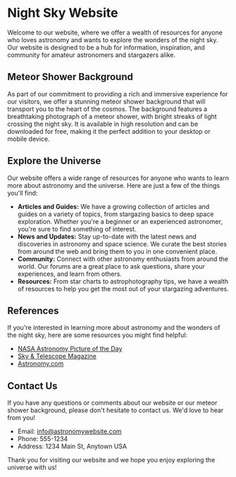 <!--font:Great Vibes-->

# Night Sky Website

Welcome to our website, where we offer a wealth of resources for anyone who loves astronomy and wants to explore the wonders of the night sky. Our website is designed to be a hub for information, inspiration, and community for amateur astronomers and stargazers alike.

## Meteor Shower Background

As part of our commitment to providing a rich and immersive experience for our visitors, we offer a stunning meteor shower background that will transport you to the heart of the cosmos. The background features a breathtaking photograph of a meteor shower, with bright streaks of light crossing the night sky. It is available in high resolution and can be downloaded for free, making it the perfect addition to your desktop or mobile device.

## Explore the Universe

Our website offers a wide range of resources for anyone who wants to learn more about astronomy and the universe. Here are just a few of the things you'll find:

- **Articles and Guides:** We have a growing collection of articles and guides on a variety of topics, from stargazing basics to deep space exploration. Whether you're a beginner or an experienced astronomer, you're sure to find something of interest.
- **News and Updates:** Stay up-to-date with the latest news and discoveries in astronomy and space science. We curate the best stories from around the web and bring them to you in one convenient place.
- **Community:** Connect with other astronomy enthusiasts from around the world. Our forums are a great place to ask questions, share your experiences, and learn from others.
- **Resources:** From star charts to astrophotography tips, we have a wealth of resources to help you get the most out of your stargazing adventures.

## References

If you're interested in learning more about astronomy and the wonders of the night sky, here are some resources you might find helpful:

- [NASA Astronomy Picture of the Day](#)
- [Sky & Telescope Magazine](#)
- [Astronomy.com](#)

## Contact Us

If you have any questions or comments about our website or our meteor shower background, please don't hesitate to contact us. We'd love to hear from you!

- Email: [info@astronomywebsite.com](mailto:info@astronomywebsite.com)
- Phone: 555-1234
- Address: 1234 Main St, Anytown USA

Thank you for visiting our website and we hope you enjoy exploring the universe with us!

<!--

Write me content for website with wallpaper which alt text is:

"A photograph of a meteor shower, with bright streaks of light crossing the night sky."

The name/title of the page should not be 1:1 copy of the alt text but rather a real content of the website which is using this wallpaper.

- Use markdown format 
- Start with heading
- Heading should be short and concise
- The content should look like a real website 
- The website should not be about the wallpaper, wallpaper is just a related background
- Heading should be contain work "wallpaper" or "background"
- Include real sections like references, contact, user stories, etc. use things relevant to the page purpose.
- Feel free to use structure like headings, bullets, numbering, blockquotes, paragraphs, horizontal lines, etc.
- You can use formatting like bold or _italic_
- You can include UTF-8 emojis
- Links should be only #hash anchors (and you can refer to the document itself)
- Do not include images


---


# Explore the Wonders of the Night Sky with our Meteor Shower Wallpaper

Welcome to our website, where we offer a stunning meteor shower wallpaper that will take your breath away. Our wallpaper is the perfect background for anyone who loves astronomy and wants to add a touch of magic to their desktop or mobile device.

## About Our Meteor Shower Wallpaper

Our meteor shower wallpaper features a breathtaking photograph of a meteor shower, with bright streaks of light crossing the night sky. The image captures the beauty and wonder of the cosmos, reminding us of the vastness and mystery of the universe.

The wallpaper is available in high resolution and can be downloaded for free. It is compatible with most devices, including desktop computers, laptops, tablets, and smartphones.

## User Stories

Here are some stories from our users who have downloaded our meteor shower wallpaper:

> "I love astronomy and stargazing, and this wallpaper is the perfect way to bring the night sky to my computer screen. Every time I look at it, I feel inspired and awed by the beauty of the universe." - Sarah, 27

> "This wallpaper is simply stunning. The colors are so vivid and the details are incredible. It's like having a piece of art on my desktop." - John, 35

## References

If you're interested in learning more about astronomy and the wonders of the night sky, here are some resources you might find helpful:

- [NASA Astronomy Picture of the Day](#)
- [Sky & Telescope Magazine](#)
- [Astronomy.com](#)

## Contact Us

If you have any questions or comments about our meteor shower wallpaper, please don't hesitate to contact us. We'd love to hear from you!

- Email: [info@meteorshowerwallpaper.com](mailto:info@meteorshowerwallpaper.com)
- Phone: 555-1234
- Address: 1234 Main St, Anytown USA

Thank you for visiting our website and we hope you enjoy our meteor shower wallpaper!


---


Heading should not include word "wallpaper". The website should not be about the wallpaper itself, wallpaper is just a related background, rewrite whole content.


---


# Discover the Beauty of the Night Sky with Our Astronomy Website

Welcome to our website, where we offer a wealth of resources for anyone who loves astronomy and wants to explore the wonders of the night sky. Our website is designed to be a hub for information, inspiration, and community for amateur astronomers and stargazers alike.

## Meteor Shower Background

As part of our commitment to providing a rich and immersive experience for our visitors, we offer a stunning meteor shower background that will transport you to the heart of the cosmos. The background features a breathtaking photograph of a meteor shower, with bright streaks of light crossing the night sky. It is available in high resolution and can be downloaded for free, making it the perfect addition to your desktop or mobile device.

## Explore the Universe

Our website offers a wide range of resources for anyone who wants to learn more about astronomy and the universe. Here are just a few of the things you'll find:

- **Articles and Guides:** We have a growing collection of articles and guides on a variety of topics, from stargazing basics to deep space exploration. Whether you're a beginner or an experienced astronomer, you're sure to find something of interest.
- **News and Updates:** Stay up-to-date with the latest news and discoveries in astronomy and space science. We curate the best stories from around the web and bring them to you in one convenient place.
- **Community:** Connect with other astronomy enthusiasts from around the world. Our forums are a great place to ask questions, share your experiences, and learn from others.
- **Resources:** From star charts to astrophotography tips, we have a wealth of resources to help you get the most out of your stargazing adventures.

## References

If you're interested in learning more about astronomy and the wonders of the night sky, here are some resources you might find helpful:

- [NASA Astronomy Picture of the Day](#)
- [Sky & Telescope Magazine](#)
- [Astronomy.com](#)

## Contact Us

If you have any questions or comments about our website or our meteor shower background, please don't hesitate to contact us. We'd love to hear from you!

- Email: [info@astronomywebsite.com](mailto:info@astronomywebsite.com)
- Phone: 555-1234
- Address: 1234 Main St, Anytown USA

Thank you for visiting our website and we hope you enjoy exploring the universe with us!

-->
